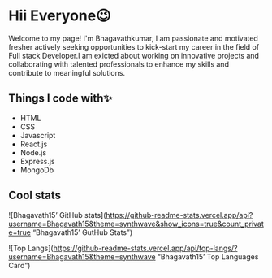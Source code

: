 # Hii Everyone😉
Welcome to my page!
I'm Bhagavathkumar, I am passionate and motivated fresher actively seeking opportunities to kick-start my career in the field of Full stack Developer.I am exicted about working on innovative projects and collaborating with talented professionals to enhance my skills and contribute to meaningful solutions. 


## Things I code with✨

<ul>
  <li>HTML</li>
  <li>CSS</li>
  <li>Javascript</li>
  <li>React.js</li>
  <li>Node.js</li>
  <li>Express.js</li>
  <li>MongoDb</li>
</ul>


## Cool stats

![Bhagavath15’ GitHub stats](https://github-readme-stats.vercel.app/api?username=Bhagavath15&theme=synthwave&show_icons=true&count_private=true “Bhagavath15’ GutHub Stats”)

![Top Langs](https://github-readme-stats.vercel.app/api/top-langs/?username=Bhagavath15&theme=synthwave “Bhagavath15’ Top Languages Card”)
